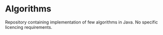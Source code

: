 # Algorithms
Repository containing implementation of few algorithms in Java. No specific licencing requirements. 